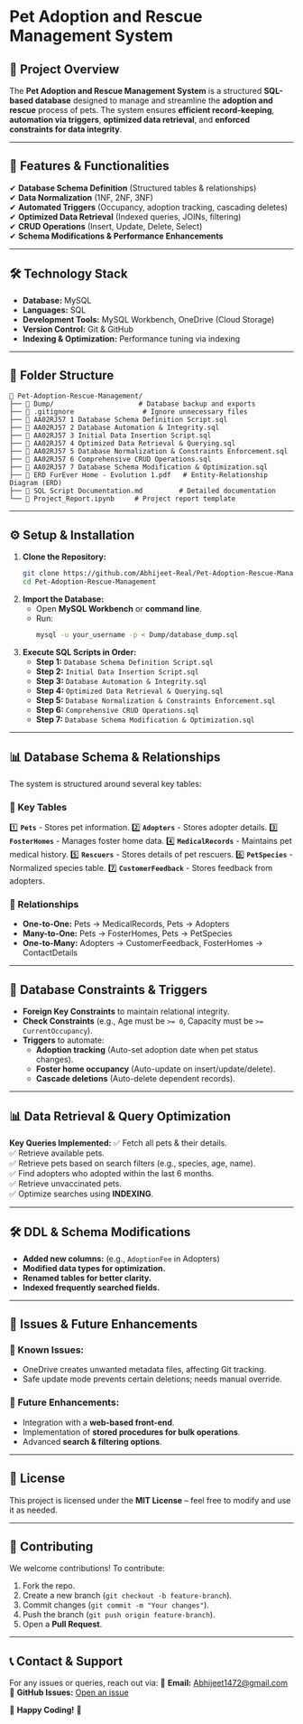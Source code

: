 # **Pet Adoption and Rescue Management System**

## **📌 Project Overview**
The **Pet Adoption and Rescue Management System** is a structured **SQL-based database** designed to manage and streamline the **adoption and rescue** process of pets. The system ensures **efficient record-keeping**, **automation via triggers**, **optimized data retrieval**, and **enforced constraints for data integrity**.

---

## **📂 Features & Functionalities**
✔ **Database Schema Definition** (Structured tables & relationships)  
✔ **Data Normalization** (1NF, 2NF, 3NF)  
✔ **Automated Triggers** (Occupancy, adoption tracking, cascading deletes)  
✔ **Optimized Data Retrieval** (Indexed queries, JOINs, filtering)  
✔ **CRUD Operations** (Insert, Update, Delete, Select)  
✔ **Schema Modifications & Performance Enhancements**  

---

## **🛠️ Technology Stack**
- **Database:** MySQL
- **Languages:** SQL
- **Development Tools:** MySQL Workbench, OneDrive (Cloud Storage)
- **Version Control:** Git & GitHub
- **Indexing & Optimization:** Performance tuning via indexing

---

## **📁 Folder Structure**
```
📂 Pet-Adoption-Rescue-Management/
├── 📁 Dump/                     # Database backup and exports
├── 📄 .gitignore                 # Ignore unnecessary files
├── 📄 AA02RJ57 1 Database Schema Definition Script.sql
├── 📄 AA02RJ57 2 Database Automation & Integrity.sql
├── 📄 AA02RJ57 3 Initial Data Insertion Script.sql
├── 📄 AA02RJ57 4 Optimized Data Retrieval & Querying.sql
├── 📄 AA02RJ57 5 Database Normalization & Constraints Enforcement.sql
├── 📄 AA02RJ57 6 Comprehensive CRUD Operations.sql
├── 📄 AA02RJ57 7 Database Schema Modification & Optimization.sql
├── 📄 ERD FurEver Home - Evolution 1.pdf   # Entity-Relationship Diagram (ERD)
├── 📄 SQL Script Documentation.md         # Detailed documentation
└── 📄 Project_Report.ipynb     # Project report template
```

---

## **⚙️ Setup & Installation**
1. **Clone the Repository:**
   ```sh
   git clone https://github.com/Abhijeet-Real/Pet-Adoption-Rescue-Management.git
   cd Pet-Adoption-Rescue-Management
   ```
2. **Import the Database:**
   - Open **MySQL Workbench** or **command line**.
   - Run:
     ```sh
     mysql -u your_username -p < Dump/database_dump.sql
     ```
3. **Execute SQL Scripts in Order:**
   - **Step 1:** `Database Schema Definition Script.sql`
   - **Step 2:** `Initial Data Insertion Script.sql`
   - **Step 3:** `Database Automation & Integrity.sql`
   - **Step 4:** `Optimized Data Retrieval & Querying.sql`
   - **Step 5:** `Database Normalization & Constraints Enforcement.sql`
   - **Step 6:** `Comprehensive CRUD Operations.sql`
   - **Step 7:** `Database Schema Modification & Optimization.sql`

---

## **📊 Database Schema & Relationships**
The system is structured around several key tables:

### **📌 Key Tables**
1️⃣ **`Pets`** - Stores pet information.
2️⃣ **`Adopters`** - Stores adopter details.
3️⃣ **`FosterHomes`** - Manages foster home data.
4️⃣ **`MedicalRecords`** - Maintains pet medical history.
5️⃣ **`Rescuers`** - Stores details of pet rescuers.
6️⃣ **`PetSpecies`** - Normalized species table.
7️⃣ **`CustomerFeedback`** - Stores feedback from adopters.

### **🔗 Relationships**
- **One-to-One:** Pets → MedicalRecords, Pets → Adopters
- **Many-to-One:** Pets → FosterHomes, Pets → PetSpecies
- **One-to-Many:** Adopters → CustomerFeedback, FosterHomes → ContactDetails

---

## **📜 Database Constraints & Triggers**
- **Foreign Key Constraints** to maintain relational integrity.
- **Check Constraints** (e.g., Age must be `>= 0`, Capacity must be `>= CurrentOccupancy`).
- **Triggers** to automate:
  - **Adoption tracking** (Auto-set adoption date when pet status changes).
  - **Foster home occupancy** (Auto-update on insert/update/delete).
  - **Cascade deletions** (Auto-delete dependent records).

---

## **📊 Data Retrieval & Query Optimization**
**Key Queries Implemented:**
✅ Fetch all pets & their details.  
✅ Retrieve available pets.  
✅ Retrieve pets based on search filters (e.g., species, age, name).  
✅ Find adopters who adopted within the last 6 months.  
✅ Retrieve unvaccinated pets.  
✅ Optimize searches using **INDEXING**.

---

## **🛠️ DDL & Schema Modifications**
- **Added new columns:** (e.g., `AdoptionFee` in Adopters)
- **Modified data types for optimization.**
- **Renamed tables for better clarity.**
- **Indexed frequently searched fields.**

---

## **📌 Issues & Future Enhancements**
### **🔴 Known Issues:**
- OneDrive creates unwanted metadata files, affecting Git tracking.
- Safe update mode prevents certain deletions; needs manual override.

### **🚀 Future Enhancements:**
- Integration with a **web-based front-end**.
- Implementation of **stored procedures for bulk operations**.
- Advanced **search & filtering options**.

---

## **📜 License**
This project is licensed under the **MIT License** – feel free to modify and use it as needed.

---

## **🤝 Contributing**
We welcome contributions! To contribute:
1. Fork the repo.
2. Create a new branch (`git checkout -b feature-branch`).
3. Commit changes (`git commit -m "Your changes"`).
4. Push the branch (`git push origin feature-branch`).
5. Open a **Pull Request**.

---

## **📞 Contact & Support**
For any issues or queries, reach out via:
📧 **Email:** Abhijeet1472@gmail.com 
🔗 **GitHub Issues:** [Open an issue](https://github.com/Abhijeet-Real/Pet-Adoption-Rescue-Management/issues)

🚀 **Happy Coding!** 🎉

